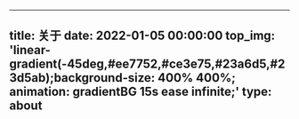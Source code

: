 
---
title: 关于
date: 2022-01-05 00:00:00
top_img:  'linear-gradient(-45deg,#ee7752,#ce3e75,#23a6d5,#23d5ab);background-size: 400% 400%; animation: gradientBG 15s ease infinite;'
type: about
---
